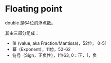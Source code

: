 # Floating point

double 是64位的浮点数。

其由三部分组成：
- 值 (value, aka Fraction/Mantissa)，52位， 0-51
- 幂（Exponent），11位，52-62
- 符号（Sign，正负性），1位63, 0：正，1，负